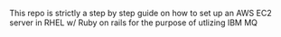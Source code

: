 This repo is strictly a step by step guide on how to set up an AWS EC2 server in RHEL w/ Ruby on rails for the purpose of utlizing IBM MQ 
